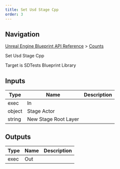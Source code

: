 ```yaml
---
title: Set Usd Stage Cpp
order: 3
---
```

## Navigation

[Unreal Engine Blueprint API Reference](https://dev.epicgames.com/documentation/en-us/unreal-engine/BlueprintAPI) > [Counts](https://dev.epicgames.com/documentation/en-us/unreal-engine/BlueprintAPI/Counts)

Set Usd Stage Cpp

Target is SDTests Blueprint Library

## Inputs

| Type | Name | Description |
| --- | --- | --- |
| exec | In |  |
| object | Stage Actor |  |
| string | New Stage Root Layer |  |

## Outputs

| Type | Name | Description |
| --- | --- | --- |
| exec | Out |  |
